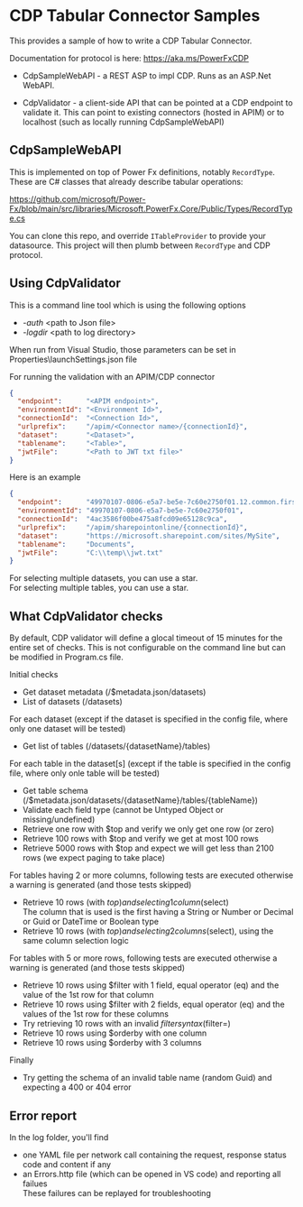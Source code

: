 # CDP Tabular Connector Samples 

This provides a sample of how to write a CDP Tabular Connector. 

Documentation for protocol is here:
https://aka.ms/PowerFxCDP

- CdpSampleWebAPI - a REST ASP to impl CDP. Runs as an ASP.Net WebAPI. 

- CdpValidator - a client-side API that can be pointed at a CDP endpoint to validate it. This can point to existing connectors (hosted in APIM) or to localhost (such as locally running CdpSampleWebAPI)


## CdpSampleWebAPI
This is implemented on top of Power Fx definitions, notably `RecordType`. These are C# classes that already describe tabular operations: 

https://github.com/microsoft/Power-Fx/blob/main/src/libraries/Microsoft.PowerFx.Core/Public/Types/RecordType.cs

You can clone this repo, and override `ITableProvider` to provide your datasource. This project will then plumb between `RecordType` and CDP protocol. 

## Using CdpValidator

This is a command line tool which is using the following options
  - *-auth* \<path to Json file\>
  - *-logdir* \<path to log directory\>

When run from Visual Studio, those parameters can be set in Properties\launchSettings.json file

For running the validation with an APIM/CDP connector

``` JSON
{
  "endpoint":      "<APIM endpoint>",
  "environmentId": "<Environment Id>",
  "connectionId":  "<Connection Id>",
  "urlprefix":     "/apim/<Connector name>/{connectionId}",
  "dataset":       "<Dataset>",
  "tablename":     "<Table>",
  "jwtFile":       "<Path to JWT txt file>"
}
```

Here is an example

``` JSON
{
  "endpoint":      "49970107-0806-e5a7-be5e-7c60e2750f01.12.common.firstrelease.azure-apihub.net",
  "environmentId": "49970107-0806-e5a7-be5e-7c60e2750f01",
  "connectionId":  "4ac3586f00be475a8fcd09e65128c9ca",
  "urlprefix":     "/apim/sharepointonline/{connectionId}",
  "dataset":       "https://microsoft.sharepoint.com/sites/MySite",
  "tablename":     "Documents",
  "jwtFile":       "C:\\temp\\jwt.txt"
}
```

For selecting multiple datasets, you can use a star.<br>
For selecting multiple tables, you can use a star.

## What CdpValidator checks

By default, CDP validator will define a glocal timeout of 15 minutes for the entire set of checks.
This is not configurable on the command line but can be modified in Program.cs file.


Initial checks
- Get dataset metadata (/$metadata.json/datasets)
- List of datasets (/datasets)

For each dataset (except if the dataset is specified in the config file, where only one dataset will be tested)
- Get list of tables (/datasets/{datasetName}/tables)

For each table in the dataset[s] (except if the table is specified in the config file, where only onle table will be tested)
- Get table schema (/$metadata.json/datasets/{datasetName}/tables/{tableName})
- Validate each field type (cannot be Untyped Object or missing/undefined)
- Retrieve one row with $top and verify we only get one row (or zero)
- Retrieve 100 rows with $top and verify we get at most 100 rows
- Retrieve 5000 rows with $top and expect we will get less than 2100 rows (we expect paging to take place)

For tables having 2 or more columns, following tests are executed otherwise a warning is generated (and those tests skipped)
- Retrieve 10 rows (with $top) and selecting 1 column ($select)<br>
The column that is used is the first having a String or Number or Decimal or Guid or DateTime or Boolean type
- Retrieve 10 rows (with $top) and selecting 2 columns ($select), using the same column selection logic<br>

For tables with 5 or more rows, following tests are executed otherwise a warning is generated (and those tests skipped)
- Retrieve 10 rows using $filter with 1 field, equal operator (eq) and the value of the 1st row for that column
- Retrieve 10 rows using $filter with 2 fields, equal operator (eq) and the values of the 1st row for these columns
- Try retrieving 10 rows with an invalid $filter syntax ($filter=<space>)
- Retrieve 10 rows using $orderby with one column
- Retrieve 10 rows using $orderby with 3 columns

Finally
- Try getting the schema of an invalid table name (random Guid) and expecting a 400 or 404 error




## Error report

In the log folder, you'll find
- one YAML file per network call containing the request, response status code and content if any
- an Errors.http file (which can be opened in VS code) and reporting all failues<br>
These failures can be replayed for troubleshooting
